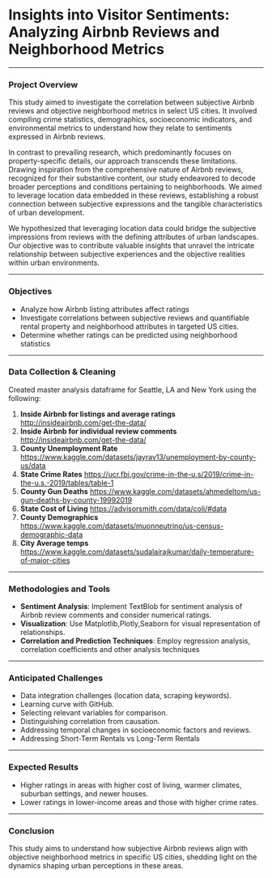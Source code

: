 # **Insights into Visitor Sentiments:** Analyzing Airbnb Reviews and Neighborhood Metrics
---
### **Project Overview**

This study aimed to investigate the correlation between subjective Airbnb reviews and objective neighborhood metrics in select US cities. It involved compiling crime statistics, demographics, socioeconomic indicators, and environmental metrics to understand how they relate to sentiments expressed in Airbnb reviews.

In contrast to prevailing research, which predominantly focuses on property-specific details, our approach transcends these limitations. Drawing inspiration from the comprehensive nature of Airbnb reviews, recognized for their substantive content, our study endeavored to decode broader perceptions and conditions pertaining to neighborhoods. We aimed to leverage location data embedded in these reviews, establishing a robust connection between subjective expressions and the tangible characteristics of urban development.

We hypothesized that leveraging location data could bridge the subjective impressions from reviews with the defining attributes of urban landscapes. Our objective was to contribute valuable insights that unravel the intricate relationship between subjective experiences and the objective realities within urban environments.

---
### **Objectives**
- Analyze how Airbnb listing attributes affect ratings
- Investigate correlations between subjective reviews and quantifiable rental property and neighborhood attributes in targeted US cities.
- Determine whether ratings can be predicted using neighborhood statistics
---

### **Data Collection & Cleaning**
 Created master analysis dataframe for Seattle, LA and New York using the following: 
1. **Inside Airbnb for listings and average ratings**
http://insideairbnb.com/get-the-data/  
2. **Inside Airbnb for individual review comments**
http://insideairbnb.com/get-the-data/  
3. **County Unemployment Rate**
https://www.kaggle.com/datasets/jayrav13/unemployment-by-county-us/data  
4. **State Crime Rates**
https://ucr.fbi.gov/crime-in-the-u.s/2019/crime-in-the-u.s.-2019/tables/table-1  
5. **County Gun Deaths**
https://www.kaggle.com/datasets/ahmedeltom/us-gun-deaths-by-county-19992019  
6. **State Cost of Living**
https://advisorsmith.com/data/coli/#data  
7. **County Demographics**
https://www.kaggle.com/datasets/muonneutrino/us-census-demographic-data  
8. **City Average temps**
https://www.kaggle.com/datasets/sudalairajkumar/daily-temperature-of-major-cities  

---
### **Methodologies and Tools**
- **Sentiment Analysis**: Implement TextBlob for sentiment analysis of Airbnb review comments and consider numerical ratings.
- **Visualization**: Use Matplotlib,Plotly,Seaborn for visual representation of relationships.
- **Correlation and Prediction Techniques**: Employ regression analysis, correlation coefficients and other analysis techniques

---
### Anticipated Challenges

- Data integration challenges (location data, scraping keywords).
- Learning curve with GitHub.
- Selecting relevant variables for comparison.
- Distinguishing correlation from causation.
- Addressing temporal changes in socioeconomic factors and reviews.
- Addressing Short-Term Rentals vs Long-Term Rentals

---
### Expected Results

- Higher ratings in areas with higher cost of living, warmer climates, suburban settings, and newer houses.
- Lower ratings in lower-income areas and those with higher crime rates.

---
### Conclusion

This study aims to understand how subjective Airbnb reviews align with objective neighborhood metrics in specific US cities, shedding light on the dynamics shaping urban perceptions in these areas.
